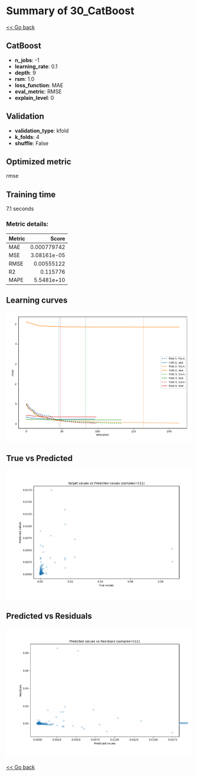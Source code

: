 # Summary of 30_CatBoost

[<< Go back](../README.md)


## CatBoost
- **n_jobs**: -1
- **learning_rate**: 0.1
- **depth**: 9
- **rsm**: 1.0
- **loss_function**: MAE
- **eval_metric**: RMSE
- **explain_level**: 0

## Validation
 - **validation_type**: kfold
 - **k_folds**: 4
 - **shuffle**: False

## Optimized metric
rmse

## Training time

7.1 seconds

### Metric details:
| Metric   |       Score |
|:---------|------------:|
| MAE      | 0.000779742 |
| MSE      | 3.08161e-05 |
| RMSE     | 0.00555122  |
| R2       | 0.115776    |
| MAPE     | 5.5481e+10  |



## Learning curves
![Learning curves](learning_curves.png)
## True vs Predicted

![True vs Predicted](true_vs_predicted.png)


## Predicted vs Residuals

![Predicted vs Residuals](predicted_vs_residuals.png)



[<< Go back](../README.md)
